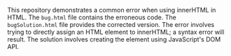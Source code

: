 This repository demonstrates a common error when using innerHTML in HTML. The `bug.html` file contains the erroneous code.  The `bugSolution.html` file provides the corrected version.  The error involves trying to directly assign an HTML element to innerHTML; a syntax error will result. The solution involves creating the element using JavaScript's DOM API.